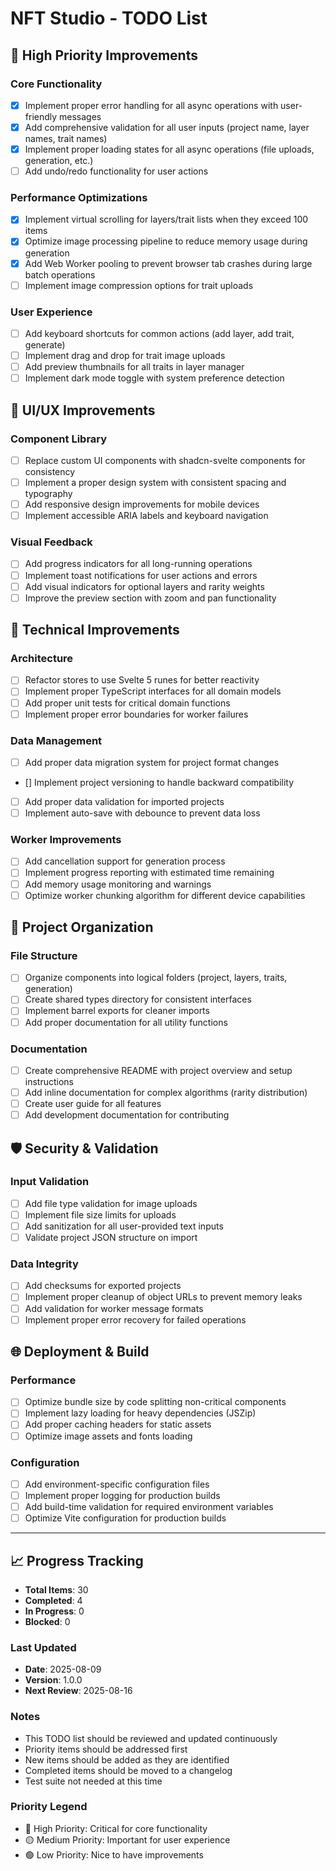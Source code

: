 # NFT Studio - TODO List

## 🚀 High Priority Improvements

### Core Functionality

- [x] Implement proper error handling for all async operations with user-friendly messages
- [x] Add comprehensive validation for all user inputs (project name, layer names, trait names)
- [x] Implement proper loading states for all async operations (file uploads, generation, etc.)
- [ ] Add undo/redo functionality for user actions

### Performance Optimizations

- [x] Implement virtual scrolling for layers/trait lists when they exceed 100 items
- [x] Optimize image processing pipeline to reduce memory usage during generation
- [x] Add Web Worker pooling to prevent browser tab crashes during large batch operations
- [ ] Implement image compression options for trait uploads

### User Experience

- [ ] Add keyboard shortcuts for common actions (add layer, add trait, generate)
- [ ] Implement drag and drop for trait image uploads
- [ ] Add preview thumbnails for all traits in layer manager
- [ ] Implement dark mode toggle with system preference detection

## 🎨 UI/UX Improvements

### Component Library

- [ ] Replace custom UI components with shadcn-svelte components for consistency
- [ ] Implement a proper design system with consistent spacing and typography
- [ ] Add responsive design improvements for mobile devices
- [ ] Implement accessible ARIA labels and keyboard navigation

### Visual Feedback

- [ ] Add progress indicators for all long-running operations
- [ ] Implement toast notifications for user actions and errors
- [ ] Add visual indicators for optional layers and rarity weights
- [ ] Improve the preview section with zoom and pan functionality

## 🔧 Technical Improvements

### Architecture

- [ ] Refactor stores to use Svelte 5 runes for better reactivity
- [ ] Implement proper TypeScript interfaces for all domain models
- [ ] Add proper unit tests for critical domain functions
- [ ] Implement proper error boundaries for worker failures

### Data Management

- [ ] Add proper data migration system for project format changes
- [] Implement project versioning to handle backward compatibility
- [ ] Add proper data validation for imported projects
- [ ] Implement auto-save with debounce to prevent data loss

### Worker Improvements

- [ ] Add cancellation support for generation process
- [ ] Implement progress reporting with estimated time remaining
- [ ] Add memory usage monitoring and warnings
- [ ] Optimize worker chunking algorithm for different device capabilities

## 📁 Project Organization

### File Structure

- [ ] Organize components into logical folders (project, layers, traits, generation)
- [ ] Create shared types directory for consistent interfaces
- [ ] Implement barrel exports for cleaner imports
- [ ] Add proper documentation for all utility functions

### Documentation

- [ ] Create comprehensive README with project overview and setup instructions
- [ ] Add inline documentation for complex algorithms (rarity distribution)
- [ ] Create user guide for all features
- [ ] Add development documentation for contributing

## 🛡️ Security & Validation

### Input Validation

- [ ] Add file type validation for image uploads
- [ ] Implement file size limits for uploads
- [ ] Add sanitization for all user-provided text inputs
- [ ] Validate project JSON structure on import

### Data Integrity

- [ ] Add checksums for exported projects
- [ ] Implement proper cleanup of object URLs to prevent memory leaks
- [ ] Add validation for worker message formats
- [ ] Implement proper error recovery for failed operations

## 🌐 Deployment & Build

### Performance

- [ ] Optimize bundle size by code splitting non-critical components
- [ ] Implement lazy loading for heavy dependencies (JSZip)
- [ ] Add proper caching headers for static assets
- [ ] Optimize image assets and fonts loading

### Configuration

- [ ] Add environment-specific configuration files
- [ ] Implement proper logging for production builds
- [ ] Add build-time validation for required environment variables
- [ ] Optimize Vite configuration for production builds

---

## 📈 Progress Tracking

- **Total Items**: 30
- **Completed**: 4
- **In Progress**: 0
- **Blocked**: 0

### Last Updated

- **Date**: 2025-08-09
- **Version**: 1.0.0
- **Next Review**: 2025-08-16

### Notes

- This TODO list should be reviewed and updated continuously
- Priority items should be addressed first
- New items should be added as they are identified
- Completed items should be moved to a changelog
- Test suite not needed at this time

### Priority Legend

- 🔴 High Priority: Critical for core functionality
- 🟡 Medium Priority: Important for user experience
- 🟢 Low Priority: Nice to have improvements
